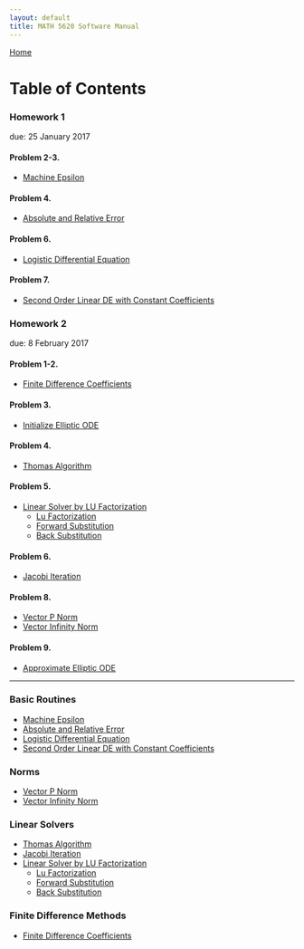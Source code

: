 ```yaml
---
layout: default
title: MATH 5620 Software Manual
---
```


<a href="https://philipnelson5.github.io">Home</a>

# Table of Contents

### Homework 1
due: 25 January 2017
#### Problem 2-3.
- [Machine Epsilon](./machineEpsilon/manual)
#### Problem 4.
- [Absolute and Relative Error](./error/manual)
#### Problem 6.
- [Logistic Differential Equation](./logistic/manual)
#### Problem 7.
- [Second Order Linear DE with Constant Coefficients](./secondOrderLinear/manual)


### Homework 2
due: 8 February 2017
#### Problem 1-2.
- [Finite Difference Coefficients](./finDiffCoeff/manual)
#### Problem 3.
- [Initialize Elliptic ODE](./finDiffCoeff/manual)
#### Problem 4.
- [Thomas Algorithm](./matrix/manual_thomas_algorithm)
#### Problem 5.
- [Linear Solver by LU Factorization](./matrix/manual_linear_solve_lu)
  - [Lu Factorization](./matrix./manual_lu_factorization)
  - [Forward Substitution](./matrix./manual_forward_sub)
  - [Back Substitution](./matrix./manual_back_sub)
#### Problem 6.
- [Jacobi Iteration](./matrix/manual_jacobi_iteration)
#### Problem 8.
- [Vector P Norm](./matrix/manual_pnorm)
- [Vector Infinity Norm](./matrix/manual_infinity_norm)
#### Problem 9.
- [Approximate Elliptic ODE](./finDiffCoeff/manual)

-----

### Basic Routines
- [Machine Epsilon](./machineEpsilon/manual)
- [Absolute and Relative Error](./error/manual)
- [Logistic Differential Equation](./logistic/manual)
- [Second Order Linear DE with Constant Coefficients](./secondOrderLinear/manual)

### Norms
- [Vector P Norm](./matrix/manual_pnorm)
- [Vector Infinity Norm](./matrix/manual_infinity_norm)

### Linear Solvers
- [Thomas Algorithm](./matrix/manual_thomas_algorithm)
- [Jacobi Iteration](./matrix/manual_jacobi_iteration)
- [Linear Solver by LU Factorization](./matrix/manual_linear_solve_lu)
  - [Lu Factorization](./matrix./manual_lu_factorization)
  - [Forward Substitution](./matrix./manual_forward_sub)
  - [Back Substitution](./matrix./manual_back_sub)

### Finite Difference Methods
- [Finite Difference Coefficients](./finDiffCoeff/manual)
